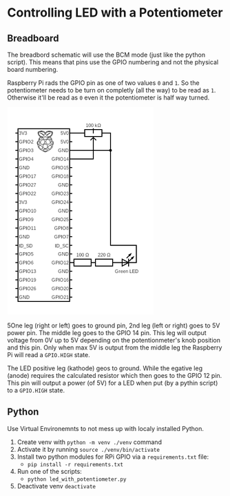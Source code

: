 # Controlling LED with a Potentiometer

## Breadboard

The breadbord schematic will use the BCM mode (just like the python script).
This means that pins use the GPIO numbering and not the physical board numbering.

Raspberry Pi rads the GPIO pin as one of two values `0` and `1`. So the
potentiometer needs to be turn on completly (all the way) to be read as `1`.
Otherwise it'll be read as `0` even it the potentiometer is half way turned.

[![Raspberry with a Potentiometer Controlling LED](./circuit.png)](https://www.circuit-diagram.org/)

5One leg (right or left) goes to ground pin, 2nd leg (left or right) goes
to 5V power pin. The middle leg goes to the GPIO 14 pin. This leg will output
voltage from 0V up to 5V depending on the potentionmeter's knob position and this pin.
Only when max 5V is output from the middle leg the Raspberry Pi will read a `GPIO.HIGH`
state.

The LED positive leg (kathode) geos to ground. While the egative leg (anode)
requires the calculated resistor which then goes to the GPIO 12 pin. This pin
will output a power (of 5V) for a LED when put (by a pythin script) to a
`GPIO.HIGH` state.

## Python

Use Virtual Environemnts to not mess up with localy installed Python.

1. Create venv with `python -m venv ./venv` command
1. Activate it by running `source ./venv/bin/activate`
1. Install two python modules for RPi GPIO via a `requirements.txt` file:
   * `pip install -r requirements.txt`
1. Run one of the scripts:
   * `python led_with_potentiometer.py`
1. Deactivate venv `deactivate`
